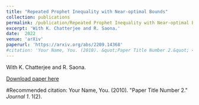 ```yaml
---
title: "Repeated Prophet Inequality with Near-optimal Bounds"
collection: publications
permalink: /publication/Repeated Prophet Inequality with Near-optimal Bounds
excerpt: 'With K. Chatterjee and R. Saona.'
date:  2022
venue: 'arXiv'
paperurl: 'https://arxiv.org/abs/2209.14368'
#citation: 'Your Name, You. (2010). &quot;Paper Title Number 2.&quot; <i>Journal 1</i>. 1(2).'
---
```

With K. Chatterjee and R. Saona.

[Download paper here](https://arxiv.org/abs/2209.14368)

#Recommended citation: Your Name, You. (2010). "Paper Title Number 2." <i>Journal 1</i>. 1(2).
